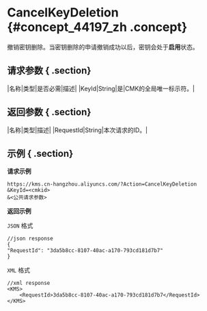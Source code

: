 # CancelKeyDeletion {#concept_44197_zh .concept}

撤销密钥删除。当密钥删除的申请撤销成功以后，密钥会处于**启用**状态。

## 请求参数 { .section}

|名称|类型|是否必需|描述|
|KeyId|String|是|CMK的全局唯一标示符。|

## 返回参数 { .section}

|名称|类型|描述|
|RequestId|String|本次请求的ID。|

## 示例 { .section}

**请求示例**

```
https://kms.cn-hangzhou.aliyuncs.com/?Action=CancelKeyDeletion
&KeyId=<cmkid>
&<公共请求参数>

```

**返回示例**

 `JSON` 格式

```
//json response
{
"RequestId": "3da5b8cc-8107-40ac-a170-793cd181d7b7"
}

```

 `XML` 格式

```
//xml response
<KMS>
    <RequestId>3da5b8cc-8107-40ac-a170-793cd181d7b7</RequestId>
</KMS>

```

